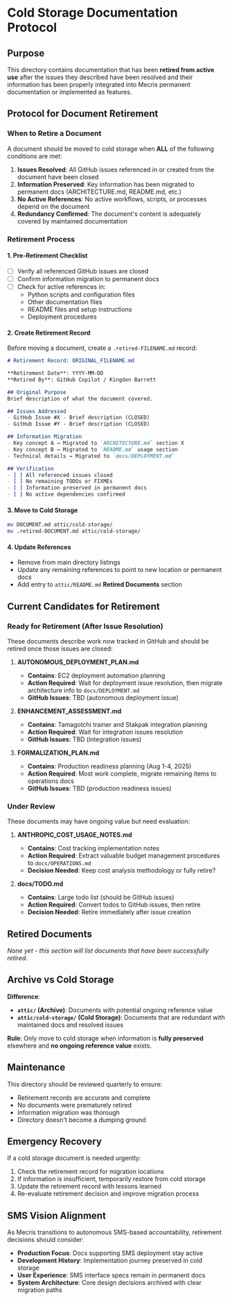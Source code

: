 # Cold Storage Documentation Protocol

## Purpose
This directory contains documentation that has been **retired from active use** after the issues they described have been resolved and their information has been properly integrated into Mecris permanent documentation or implemented as features.

## Protocol for Document Retirement

### When to Retire a Document
A document should be moved to cold storage when **ALL** of the following conditions are met:

1. **Issues Resolved**: All GitHub issues referenced in or created from the document have been closed
2. **Information Preserved**: Key information has been migrated to permanent docs (ARCHITECTURE.md, README.md, etc.)
3. **No Active References**: No active workflows, scripts, or processes depend on the document
4. **Redundancy Confirmed**: The document's content is adequately covered by maintained documentation

### Retirement Process

#### 1. Pre-Retirement Checklist
- [ ] Verify all referenced GitHub issues are closed
- [ ] Confirm information migration to permanent docs
- [ ] Check for active references in:
  - Python scripts and configuration files
  - Other documentation files
  - README files and setup instructions
  - Deployment procedures

#### 2. Create Retirement Record
Before moving a document, create a `.retired-FILENAME.md` record:

```markdown
# Retirement Record: ORIGINAL_FILENAME.md

**Retirement Date**: YYYY-MM-DD
**Retired By**: GitHub Copilot / Kingdon Barrett

## Original Purpose
Brief description of what the document covered.

## Issues Addressed
- GitHub Issue #X - Brief description (CLOSED)
- GitHub Issue #Y - Brief description (CLOSED)

## Information Migration
- Key concept A → Migrated to `ARCHITECTURE.md` section X
- Key concept B → Migrated to `README.md` usage section
- Technical details → Migrated to `docs/DEPLOYMENT.md`

## Verification
- [ ] All referenced issues closed
- [ ] No remaining TODOs or FIXMEs
- [ ] Information preserved in permanent docs
- [ ] No active dependencies confirmed
```

#### 3. Move to Cold Storage
```bash
mv DOCUMENT.md attic/cold-storage/
mv .retired-DOCUMENT.md attic/cold-storage/
```

#### 4. Update References
- Remove from main directory listings
- Update any remaining references to point to new location or permanent docs
- Add entry to `attic/README.md` **Retired Documents** section

## Current Candidates for Retirement

### Ready for Retirement (After Issue Resolution)
These documents describe work now tracked in GitHub and should be retired once those issues are closed:

1. **AUTONOMOUS_DEPLOYMENT_PLAN.md**
   - **Contains**: EC2 deployment automation planning
   - **Action Required**: Wait for deployment issue resolution, then migrate architecture info to `docs/DEPLOYMENT.md`
   - **GitHub Issues**: TBD (autonomous deployment issue)

2. **ENHANCEMENT_ASSESSMENT.md**
   - **Contains**: Tamagotchi trainer and Stakpak integration planning
   - **Action Required**: Wait for integration issues resolution
   - **GitHub Issues**: TBD (integration issues)

3. **FORMALIZATION_PLAN.md**
   - **Contains**: Production readiness planning (Aug 1-4, 2025)
   - **Action Required**: Most work complete, migrate remaining items to operations docs
   - **GitHub Issues**: TBD (production readiness issues)

### Under Review
These documents may have ongoing value but need evaluation:

1. **ANTHROPIC_COST_USAGE_NOTES.md** 
   - **Contains**: Cost tracking implementation notes
   - **Action Required**: Extract valuable budget management procedures to `docs/OPERATIONS.md`
   - **Decision Needed**: Keep cost analysis methodology or fully retire?

2. **docs/TODO.md**
   - **Contains**: Large todo list (should be GitHub issues)
   - **Action Required**: Convert todos to GitHub issues, then retire
   - **Decision Needed**: Retire immediately after issue creation

## Retired Documents

*None yet - this section will list documents that have been successfully retired.*

## Archive vs Cold Storage

**Difference**:  
- **`attic/` (Archive)**: Documents with potential ongoing reference value
- **`attic/cold-storage/` (Cold Storage)**: Documents that are redundant with maintained docs and resolved issues

**Rule**: Only move to cold storage when information is **fully preserved** elsewhere and **no ongoing reference value** exists.

## Maintenance

This directory should be reviewed quarterly to ensure:
- Retirement records are accurate and complete
- No documents were prematurely retired
- Information migration was thorough
- Directory doesn't become a dumping ground

## Emergency Recovery

If a cold storage document is needed urgently:
1. Check the retirement record for migration locations
2. If information is insufficient, temporarily restore from cold storage
3. Update the retirement record with lessons learned
4. Re-evaluate retirement decision and improve migration process

## SMS Vision Alignment

As Mecris transitions to autonomous SMS-based accountability, retirement decisions should consider:
- **Production Focus**: Docs supporting SMS deployment stay active
- **Development History**: Implementation journey preserved in cold storage
- **User Experience**: SMS interface specs remain in permanent docs
- **System Architecture**: Core design decisions archived with clear migration paths